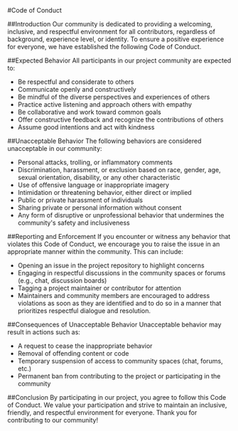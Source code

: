 #Code of Conduct

##Introduction
Our community is dedicated to providing a welcoming, inclusive, and respectful environment for all contributors, regardless of background, experience level, or identity. To ensure a positive experience for everyone, we have established the following Code of Conduct.

##Expected Behavior
All participants in our project community are expected to:
- Be respectful and considerate to others
- Communicate openly and constructively
- Be mindful of the diverse perspectives and experiences of others
- Practice active listening and approach others with empathy
- Be collaborative and work toward common goals
- Offer constructive feedback and recognize the contributions of others
- Assume good intentions and act with kindness
  
##Unacceptable Behavior
The following behaviors are considered unacceptable in our community:
- Personal attacks, trolling, or inflammatory comments
- Discrimination, harassment, or exclusion based on race, gender, age, sexual orientation, disability, or any other characteristic
- Use of offensive language or inappropriate imagery
- Intimidation or threatening behavior, either direct or implied
- Public or private harassment of individuals
- Sharing private or personal information without consent
- Any form of disruptive or unprofessional behavior that undermines the community's safety and inclusiveness
  
##Reporting and Enforcement
If you encounter or witness any behavior that violates this Code of Conduct, we encourage you to raise the issue in an appropriate manner within the community. This can include:
- Opening an issue in the project repository to highlight concerns
- Engaging in respectful discussions in the community spaces or forums (e.g., chat, discussion boards)
- Tagging a project maintainer or contributor for attention
- Maintainers and community members are encouraged to address violations as soon as they are identified and to do so in a manner that prioritizes respectful dialogue and resolution.

##Consequences of Unacceptable Behavior
Unacceptable behavior may result in actions such as:
- A request to cease the inappropriate behavior
- Removal of offending content or code
- Temporary suspension of access to community spaces (chat, forums, etc.)
- Permanent ban from contributing to the project or participating in the community

##Conclusion
By participating in our project, you agree to follow this Code of Conduct. We value your participation and strive to maintain an inclusive, friendly, and respectful environment for everyone. Thank you for contributing to our community!
